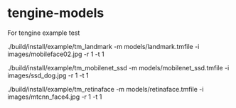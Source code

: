 # tengine-models
For tengine example test 


./build/install/example/tm_landmark -m models/landmark.tmfile -i images/mobileface02.jpg -r 1 -t 1 


./build/install/example/tm_mobilenet_ssd -m models/mobilenet_ssd.tmfile -i images/ssd_dog.jpg -r 1 -t 1 


./build/install/example/tm_retinaface -m models/retinaface.tmfile -i images/mtcnn_face4.jpg -r 1 -t 1 
